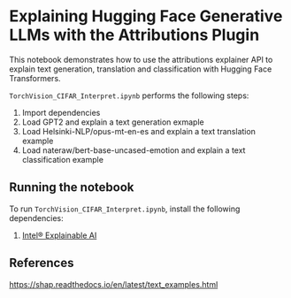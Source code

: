 # Explaining Hugging Face Generative LLMs with the Attributions Plugin
This notebook demonstrates how to use the attributions explainer API to explain text generation, translation and classification with Hugging Face Transformers. 

`TorchVision_CIFAR_Interpret.ipynb` performs the following steps:
1. Import dependencies
2. Load GPT2 and explain a text generation exmaple
3. Load Helsinki-NLP/opus-mt-en-es and explain a text translation example
4. Load nateraw/bert-base-uncased-emotion and explain a text classification example

## Running the notebook

To run `TorchVision_CIFAR_Interpret.ipynb`, install the following dependencies:
1. [Intel® Explainable AI](https://github.com/Intel/intel-xai-tools)

## References
https://shap.readthedocs.io/en/latest/text_examples.html
